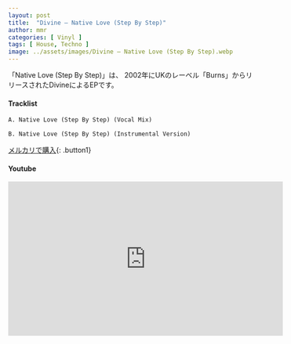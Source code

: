 ```yaml
---
layout: post
title:  "Divine – Native Love (Step By Step)"
author: mmr
categories: [ Vinyl ]
tags: [ House, Techno ]
image: ../assets/images/Divine – Native Love (Step By Step).webp
---
```


「Native Love (Step By Step)」は、
2002年にUKのレーベル「Burns」からリリースされたDivineによるEPです。

#### Tracklist
```md
A. Native Love (Step By Step) (Vocal Mix)

B. Native Love (Step By Step) (Instrumental Version)
```

[メルカリで購入](https://jp.mercari.com/item/m81787621079?afid=6142608987){: .button1}

#### Youtube
<iframe width="560" height="315" src="https://www.youtube.com/embed/De0xMmngZpg?si=W4llLq9tSCZcGQxs" title="YouTube video player" frameborder="0" allow="accelerometer; autoplay; clipboard-write; encrypted-media; gyroscope; picture-in-picture; web-share" referrerpolicy="strict-origin-when-cross-origin" allowfullscreen></iframe>